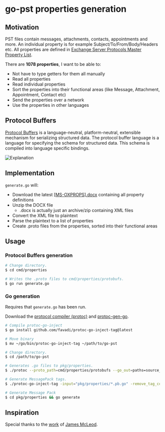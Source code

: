 # go-pst properties generation

## Motivation

PST files contain messages, attachments, contacts, appointments and more.
An individual property is for example Subject/To/From/Body/Headers etc.
All properties are defined in [Exchange Server Protocols Master Property List](https://docs.microsoft.com/en-us/openspecs/exchange_server_protocols/ms-oxprops/f6ab1613-aefe-447d-a49c-18217230b148).

There are **1078 properties**, I want to be able to:
- Not have to type getters for them all manually
- Read all properties
- Read individual properties
- Sort the properties into their functional areas (like Message, Attachment, Appointment, Contact etc)
- Send the properties over a network
- Use the properties in other languages

## Protocol Buffers

[Protocol Buffers](https://developers.google.com/protocol-buffers/docs/proto3) is a language-neutral, platform-neutral, extensible mechanism for serializing structured data. The protocol buffer language is a language for specifying the schema for structured data. This schema is compiled into language specific bindings.

![Explanation](https://developers.google.com/static/protocol-buffers/docs/images/protocol-buffers-concepts.png)

## Implementation

`generate.go` will:
- Download the latest [[MS-OXPROPS].docx](https://docs.microsoft.com/en-us/openspecs/exchange_server_protocols/ms-oxprops/f6ab1613-aefe-447d-a49c-18217230b148) containing all property definitions
- Unzip the DOCX file
  - .docx is actually just an archive/zip containing XML files
- Convert the XML file to plaintext
- Parse the plaintext to a list of properties
- Create .proto files from the properties, sorted into their functional areas

## Usage

### Protocol Buffers generation

```bash
# Change directory.
$ cd cmd/properties

# Writes the .proto files to cmd/properties/protobufs.
$ go run generate.go
```

### Go generation

Requires that `generate.go` has been run.

Download the [protocol compiler (protoc)](https://github.com/protocolbuffers/protobuf/releases) and [protoc-gen-go](https://github.com/protocolbuffers/protobuf-go/releases).

```bash
# Compile protoc-go-inject
$ go install github.com/favadi/protoc-go-inject-tag@latest

# Move binary
$ mv ~/go/bin/protoc-go-inject-tag ~/path/to/go-pst
```

```bash
# Change directory.
$ cd /path/to/go-pst

# Generates .go files to pkg/properties.
$ ./protoc --proto_path=cmd/properties/protobufs --go_out=paths=source_relative:pkg/properties --plugin=protoc-gen-go=protoc-gen-go $(find cmd/properties/protobufs -iname "*.proto")

# Generate MessagePack tags.
$ ./protoc-go-inject-tag -input="pkg/properties/*.pb.go" -remove_tag_comment

# Generate Message Pack 
$ cd pkg/properties && go generate
```

## Inspiration

Special thanks to the [work](https://github.com/Jmcleodfoss/ms-oxprops-db) of [James McLeod](https://github.com/Jmcleodfoss).
